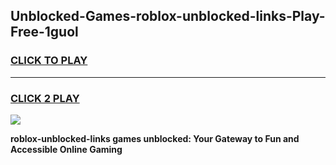 
## Unblocked-Games-roblox-unblocked-links-Play-Free-1guol
<h3>
<a href="https://premium76.site?title=roblox-unblocked-links&ref=20M">CLICK TO PLAY</a></h3>
<hr>

<h3>
<a href="https://premium76.site?title=roblox-unblocked-links&ref=20M">CLICK 2 PLAY</a>
  
</h3>

<a href="https://premium76.site?title=roblox-unblocked-links&ref=19M"><img src="https://clearcache.store/games.png"></a>


**roblox-unblocked-links games unblocked: Your Gateway to Fun and Accessible Online Gaming**
